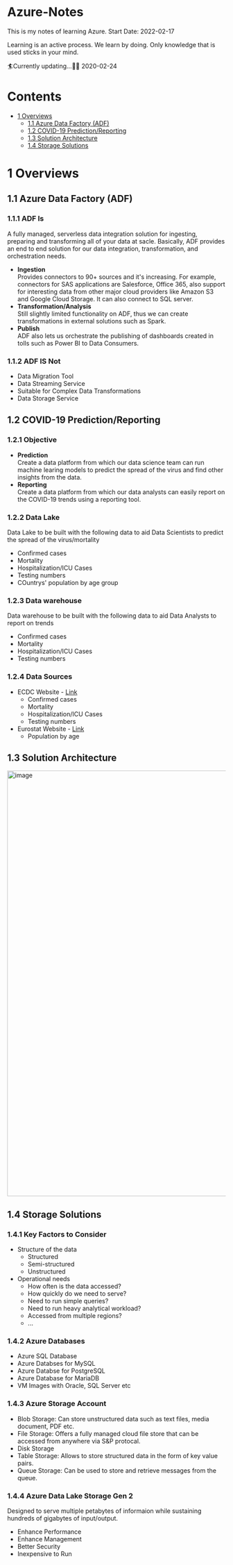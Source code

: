 # Azure-Notes
This is my notes of learning Azure.
Start Date: 2022-02-17

Learning is an active process. We learn by doing. Only knowledge that is used sticks in your mind.

:surfer:Currently updating...:surfing_man: 2020-02-24

# Contents
* [1 Overviews](#1-overviews)
  * [1.1 Azure Data Factory (ADF)](#11-azure-data-factory-adf)
  * [1.2 COVID-19 Prediction/Reporting](#12-covid-19-predictionreporting)
  * [1.3 Solution Architecture](#13-solution-architecture)
  * [1.4 Storage Solutions](#14-storage-solutions)

# 1 Overviews

## 1.1 Azure Data Factory (ADF)

### 1.1.1 ADF Is 
A fully managed, serverless data integration solution for ingesting, preparing and transforming all of your data at sacle. Basically, ADF provides an end to end solution for our data integration, transformation, and orchestration needs.
* **Ingestion**  
  Provides connectors to 90+ sources and it's increasing. For example, connectors for SAS applications are Salesforce, Office 365, also support for interesting data from other major cloud providers like Amazon S3 and Google Cloud Storage. It can also connect to SQL server.
* **Transformation/Analysis**  
  Still slightly limited functionality on ADF, thus we can create transformations in external solutions such as Spark.
* **Publish**  
  ADF also lets us orchestrate the publishing of dashboards created in tolls such as Power BI to Data Consumers.

### 1.1.2 ADF IS Not
* Data Migration Tool
* Data Streaming Service
* Suitable for Complex Data Transformations
* Data Storage Service

## 1.2 COVID-19 Prediction/Reporting

### 1.2.1 Objective
* **Prediction**  
  Create a data platform from which our data science team can run machine learing models to predict the spread of the virus and find other insights from the data.
* **Reporting**  
  Create a data platform from which our data analysts can easily report on the COVID-19 trends using a reporting tool.
  
### 1.2.2 Data Lake
Data Lake to be built with the following data to aid Data Scientists to predict the spread of the virus/mortality
* Confirmed cases
* Mortality
* Hospitalization/ICU Cases
* Testing numbers
* COuntrys' population by age group

### 1.2.3 Data warehouse
Data warehouse to be built with the following data to aid Data Analysts to report on trends
* Confirmed cases
* Mortality
* Hospitalization/ICU Cases
* Testing numbers

### 1.2.4 Data Sources
* ECDC Website - [Link](https://www.ecdc.europa.eu/en/covid-19/data)
  * Confirmed cases
  * Mortality
  * Hospitalization/ICU Cases
  * Testing numbers
* Eurostat Website - [Link](https://github.com/ArvinCheung0313/Azure-Notes/blob/main/tps00010.tsv)
  * Population by age

## 1.3 Solution Architecture

<img width="981" alt="image" src="https://user-images.githubusercontent.com/91806768/154564103-c3a68287-2d24-483b-9b8b-ffddbd6a50db.png">

## 1.4 Storage Solutions

### 1.4.1 Key Factors to Consider
* Structure of the data
  * Structured
  * Semi-structured
  * Unstructured
* Operational needs
  * How often is the data accessed?
  * How quickly do we need to serve?
  * Need to run simple queries?
  * Need to run heavy analytical workload?
  * Accessed from multiple regions?
  * ...

### 1.4.2 Azure Databases
* Azure SQL Database
* Azure Databses for MySQL
* Azure Databse for PostgreSQL
* Azure Database for MariaDB
* VM Images with Oracle, SQL Server etc

### 1.4.3 Azure Storage Account
* Blob Storage: Can store unstructured data such as text files, media document, PDF etc.
* File Storage: Offers a fully managed cloud file store that can be accessed from anywhere via S&P protocal.
* Disk Storage
* Table Storage: Allows to store structured data in the form of key value pairs.
* Queue Storage: Can be used to store and retrieve messages from the queue.

### 1.4.4 Azure Data Lake Storage Gen 2
Designed to serve multiple petabytes of informaion while sustaining hundreds of gigabytes of input/output.
* Enhance Performance
* Enhance Management
* Better Security
* Inexpensive to Run









